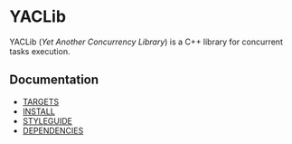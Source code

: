 # YACLib

YACLib (_Yet Another Concurrency Library_) is a C++ library for concurrent tasks execution.

## Documentation

* [TARGETS](doc/TARGETS.md)
* [INSTALL](doc/INSTALL.md)
* [STYLEGUIDE](doc/STYLEGUIDE.md)
* [DEPENDENCIES](doc/DEPENDENCIES.md)
